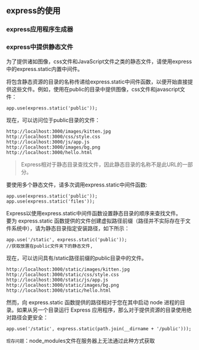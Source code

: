 ## express的使用
### express应用程序生成器


### express中提供静态文件
为了提供诸如图像，css文件和JavaScript文件之类的静态文件，请使用express中的express.static内置中间件。

将包含静态资源的目录的名称传递给express.static中间件函数，以便开始直接提供这些文件。例如，使用在public的目录中提供图像，css文件和javascript文件：
```
app.use(express.static('public'));
```
现在，可以访问位于public目录的文件：
```
http://localhost:3000/images/kitten.jpg
http://localhost:3000/css/style.css
http://localhost:3000/js/app.js
http://localhost:3000/images/bg.png
http://localhost:3000/hello.html
```
> Express相对于静态目录查找文件，因此静态目录的名称不是此URL的一部分。

要使用多个静态文件，请多次调用express.static中间件函数:
```
app.use(express.static('public'));
app.use(express.static('files'));
```
Express以使用express.static中间件函数设置静态目录的顺序来查找文件。\
要为 express.static 函数提供的文件创建虚拟路径前缀（路径并不实际存在于文件系统中），请为静态目录指定安装路径，如下所示：
```
app.use('/static', express.static('public')); 
//获取放置在public文件夹下的静态文件,
```
现在，可以访问具有/static路径前缀的public目录中的文件。
```
http://localhost:3000/static/images/kitten.jpg
http://localhost:3000/static/css/style.css
http://localhost:3000/static/js/app.js
http://localhost:3000/static/images/bg.png
http://localhost:3000/static/hello.html
```
然而，向 express.static 函数提供的路径相对于您在其中启动 node 进程的目录。如果从另一个目录运行 Express 应用程序，那么对于提供资源的目录使用绝对路径会更安全：
```
app.use('/static', express.static(path.join(__dirname + '/public')));
```
`现存问题`：node_modules文件在服务器上无法通过此种方式获取
